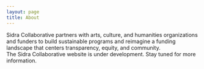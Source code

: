 ```yaml
---
layout: page
title: About
---
```


Sidra Collaborative partners with arts, culture, and humanities organizations and funders to build sustainable programs and reimagine a funding landscape that centers transparency, equity, and community.  
The Sidra Collaborative website is under development. Stay tuned for more information.